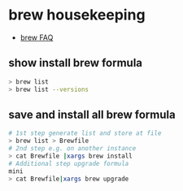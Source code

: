 # brew housekeeping

- [brew FAQ](https://docs.brew.sh/FAQ)

## show install brew formula

```bash
> brew list
> brew list --versions
```

## save and install all brew formula

```bash
# 1st step generate list and store at file
> brew list > Brewfile
# 2nd step e.g. on another instance
> cat Brewfile |xargs brew install
# Additional step upgrade formula
mini
> cat Brewfile|xargs brew upgrade
```